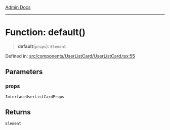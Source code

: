 [Admin Docs](/)

---

# Function: default()

> **default**(`props`): `Element`

Defined in: [src/components/UserListCard/UserListCard.tsx:55](https://github.com/PalisadoesFoundation/talawa-admin/blob/main/src/components/UserListCard/UserListCard.tsx#L55)

## Parameters

### props

`InterfaceUserListCardProps`

## Returns

`Element`
